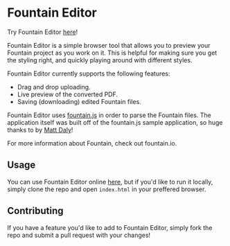 # Fountain Editor

Try Fountain Editor [here](http://hiimjosh.me/fountain-editor)!

Fountain Editor is a simple browser tool that allows you to preview your Fountain project as you work on it. This is helpful for making sure you get the styling right, and quickly playing around with different styles.

Fountain Editor currently supports the following features:
* Drag and drop uploading.
* Live preview of the converted PDF.
* Saving (downloading) edited Fountain files.

Fountain Editor uses [fountain.js](https://github.com/mattdaly/Fountain.js) in order to parse the Fountain files. The application itself was built off of the fountain.js sample application, so huge thanks to by [Matt Daly](https://github.com/mattdaly)!

For more information about Fountain, check out fountain.io.

## Usage

You can use Fountain Editor online [here](http://hiimjosh.me/fountain-editor), but if you'd like to run it locally, simply clone the repo and open `index.html` in your preffered browser.

## Contributing

If you have a feature you'd like to add to Fountain Editor, simply fork the repo and submit a pull request with your changes!
